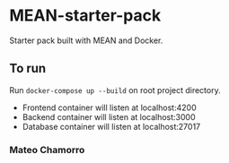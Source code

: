 # MEAN-starter-pack
Starter pack built with MEAN and Docker.

## To run

Run `docker-compose up --build` on root project directory.

* Frontend container will listen at localhost:4200
* Backend container will listen at localhost:3000
* Database container will listen at localhost:27017

### Mateo Chamorro